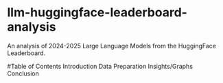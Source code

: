 # llm-huggingface-leaderboard-analysis
An analysis of 2024-2025 Large Language Models from the HuggingFace Leaderboard.

#Table of Contents
Introduction
Data Preparation
Insights/Graphs
Conclusion
